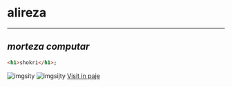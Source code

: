 # alireza
---
*morteza*
*computar*
---
```html
<h1>shokri</h1>;
```
![imgsity](https://encrypted-tbn0.gstatic.com/images?q=tbn:ANd9GcREzyzmoI9jGnftgrtxisYNA3UUipQ9wqw0ZQ&usqp=CAU)
![imgsijty](https://encrypted-tbn0.gstatic.com/images?q=tbn:ANd9GcQrO_NGquKOv9VIyQBB9MI3jNutEw2sOaX8GA&usqp=CAU)
[Visit in paje](https://alireza-shokri.github.io/chang-contry)
